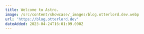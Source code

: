 ```yaml
---
title: Welcome to Astro.
image: /src/content/showcase/_images/blog.otterlord.dev.webp
url: 'https://blog.otterlord.dev'
dateAdded: 2023-04-24T16:01:09.000Z
---
```



